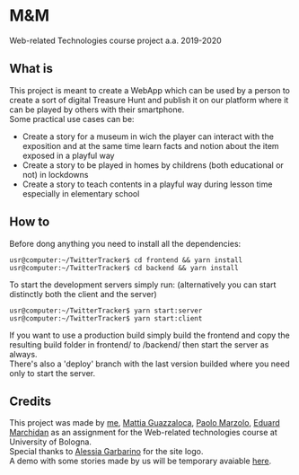 # M&M
Web-related Technologies course project a.a. 2019-2020

## What is
This project is meant to create a WebApp which can be used by a person to create a sort of digital Treasure Hunt and publish it on our platform where it can be played by others with their smartphone.  
Some practical use cases can be:
- Create a story for a museum in wich the player can interact with the exposition and at the same time learn facts and notion about the item exposed in a playful way
- Create a story to be played in homes by childrens (both educational or not) in lockdowns
- Create a story to teach contents in a playful way during lesson time especially in elementary school 

## How to
Before dong anything you need to install all the dependencies:
``` console
usr@computer:~/TwitterTracker$ cd frontend && yarn install
usr@computer:~/TwitterTracker$ cd backend && yarn install
```
To start the development servers simply run: (alternatively you can start distinctly both the client and the server)
``` console
usr@computer:~/TwitterTracker$ yarn start:server
usr@computer:~/TwitterTracker$ yarn start:client
```
If you want to use a production build simply build the frontend and copy the resulting build folder in frontend/ to /backend/ then start the server as always.  
There's also a 'deploy' branch with the last version builded where you need only to start the server.

## Credits
This project was made by [me](https://github.com/its-hmny), [Mattia Guazzaloca](https://github.com/mettz), [Paolo Marzolo](https://github.com/pollomarzo), [Eduard Marchidan](https://github.com/Muduard) as an assignment for the Web-related technologies course at University  of Bologna.  
Special thanks to [Alessia Garbarino](https://www.behance.net/alessiagarbarino/) for the site logo.  
A demo with some stories made by us will be temporary avaiable [here](http://site192024.tw.cs.unibo.it).
